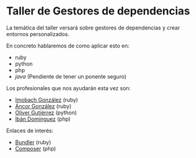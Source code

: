 # Taller de Gestores de dependencias

La temática del taller versará sobre gestores de dependencias y crear entornos personalizados.

En concreto hablaremos de como aplicar esto en:

* ruby
* python
* php
* _java_ (Pendiente de tener un ponente seguro)

Los profesionales que nos ayudarán esta vez son:

* [Imobach González](https://twitter.com/imobachgs) (ruby)
* [Áncor González](https://github.com/ancorgs) (ruby)
* [Oliver Gutiérrez](https://github.com/R3v1L) (python)
* [Ibán Domínguez](http://www.ibandominguez.com/) (php)


Enlaces de interés:

* [Bundler](http://bundler.io/) (ruby)
* [Composer](https://getcomposer.org/) (php)
